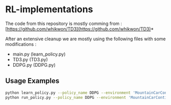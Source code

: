 # RL-implementations

The code from this repository is mostly comming from : [https://github.com/whikwon/TD3](https://github.com/whikwon/TD3)*

After an extensive cleanup we are mostly using the following files with some modifications :
* main.py (learn_policy.py)
* TD3.py  (TD3.py)
* DDPG.py (DDPG.py)

## Usage Examples

```sh
python learn_policy.py --policy_name DDPG --environment 'MountainCarContinuous-v0'
python run_policy.py --policy_name DDPG --environment 'MountainCarContinuous-v0'
```
